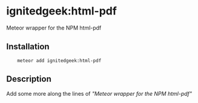 # ignitedgeek:html-pdf

Meteor wrapper for the NPM html-pdf 

## Installation

```
    meteor add ignitedgeek:html-pdf
```

## Description

Add some more along the lines of *"Meteor wrapper for the NPM html-pdf"*